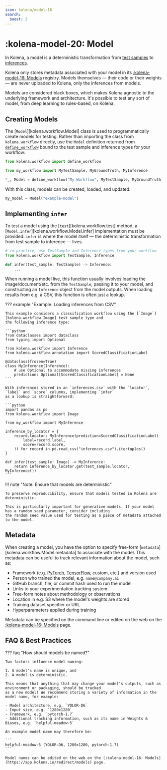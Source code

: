 ```yaml
---
icon: kolena/model-16
search:
  boost: 2
---
```


# :kolena-model-20: Model

In Kolena, a model is a deterministic transformation from [test samples](workflow.md#test-sample) to
[inferences](workflow.md#inference).

Kolena only stores metadata associated with your model in its [:kolena-model-16: Models](https://app.kolena.io/redirect/models)
registry. Models themselves — their code or their weights — are never uploaded to Kolena, only the inferences from models.

Models are considered black boxes, which makes Kolena agnostic to the underlying framework
and architecture. It's possible to test any sort of model, from deep learning to rules-based, on Kolena.

## Creating Models

The [`Model`][kolena.workflow.Model] class is used to programmatically create models for testing. Rather than importing
the class from `kolena.workflow` directly, use the `Model` definition returned from
[`define_workflow`](workflow.md#defining-a-workflow) bound to the test sample and inference types for your
workflow:

```python
from kolena.workflow import define_workflow

from my_workflow import MyTestSample, MyGroundTruth, MyInference

*_, Model = define_workflow("My Workflow", MyTestSample, MyGroundTruth, MyInference)
```

With this class, models can be created, loaded, and updated:

```python
my_model = Model("example-model")
```

## Implementing `infer`

To test a model using the [`test`][kolena.workflow.test] method, a [`Model.infer`][kolena.workflow.Model.infer]
implementation must be provided. `infer` is where the model itself — the deterministic transformation from test sample
to inference — lives.

```python
# in practice, use TestSample and Inference types from your workflow
from kolena.workflow import TestSample, Inference

def infer(test_sample: TestSample) -> Inference:
    ...
```

When running a model live, this function usually involves loading the image/document/etc. from the `TestSample`, passing
it to your model, and constructing an `Inference` object from the model outputs. When loading results from e.g. a CSV,
this function is often just a lookup.

??? example "Example: Loading inferences from CSV"

    This example considers a classification workflow using the [`Image`][kolena.workflow.Image] test sample type and
    the following inference type:

    ```python
    from dataclasses import dataclass
    from typing import Optional

    from kolena.workflow import Inference
    from kolena.workflow.annotation import ScoredClassificationLabel

    @dataclass(frozen=True)
    class MyInference(Inference):
        # use Optional to accommodate missing inferences
        prediction: Optional[ScoredClassificationLabel] = None
    ```

    With inferences stored in an `inferences.csv` with the `locator`, `label` and `score` columns, implementing `infer`
    as a lookup is straightforward:

    ```python
    import pandas as pd
    from kolena.workflow import Image

    from my_workflow import MyInference

    inference_by_locator = {
        record.locator: MyInference(prediction=ScoredClassificationLabel(
            label=record.label,
            score=record.score,
        )) for record in pd.read_csv("inferences.csv").itertuples()
    }

    def infer(test_sample: Image) -> MyInference:
        return inference_by_locator.get(test_sample.locator, MyInference())
    ```

!!! note "Note: Ensure that models are deterministic"

    To preserve reproducibility, ensure that models tested in Kolena are deterministic.

    This is particularly important for generative models. If your model has a random seed parameter, consider including
    the random seed value used for testing as a piece of metadata attached to the model.

## Metadata

When creating a model, you have the option to specify free-form [`metadata`][kolena.workflow.Model.metadata] to
associate with the model. This metadata can be useful to track relevant information about the model, such as:

- Framework (e.g. [PyTorch](https://pytorch.org/), [TensorFlow](https://www.tensorflow.org/), custom, etc.) and version used
- Person who trained the model, e.g. `name@company.ai`
- GitHub branch, file, or commit hash used to run the model
- Links to your experimentation tracking system
- Free-form notes about methodology or observations
- Location in e.g. S3 where the model's weights are stored
- Training dataset specifier or URL
- Hyperparameters applied during training

Metadata can be specified on the command line or edited on the web on the
[:kolena-model-16: Models](https://app.kolena.io/redirect/models) page.

## FAQ & Best Practices

??? faq "How should models be named?"

    Two factors influence model naming:

    1. A model's name is unique, and
    2. A model is deterministic.

    This means that anything that may change your model's outputs, such as environment or packaging, should be tracked
    as a new model! We recommend storing a variety of information in the model name, for example:

    - Model architecture, e.g. `YOLOR-D6`
    - Input size, e.g. `1280x1280`
    - Framework, e.g. `pytorch-1.7`
    - Additional tracking information, such as its name in Weights & Biases, e.g. `helpful-meadow-5`

    An example model name may therefore be:

    ```
    helpful-meadow-5 (YOLOR-D6, 1280x1280, pytorch-1.7)
    ```

    Model names can be edited on the web on the [:kolena-model-16: Models](https://app.kolena.io/redirect/models) page.
